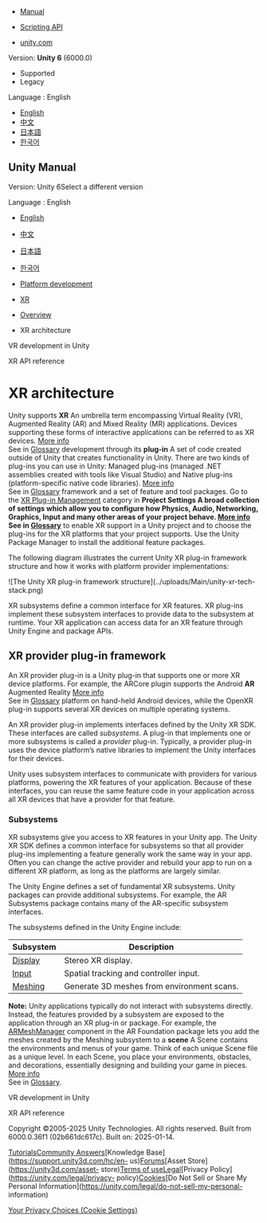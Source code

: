[](https://docs.unity3d.com)

  * [Manual](../Manual/index.html)
  * [Scripting API](../ScriptReference/index.html)

  * [unity.com](https://unity.com/)

Version: **Unity 6** (6000.0)

  * Supported
  * Legacy

Language : English

  * [English](/Manual/XRPluginArchitecture.html)
  * [中文](/cn/current/Manual/XRPluginArchitecture.html)
  * [日本語](/ja/current/Manual/XRPluginArchitecture.html)
  * [한국어](/kr/current/Manual/XRPluginArchitecture.html)

[](https://docs.unity3d.com)

## Unity Manual

Version: Unity 6Select a different version

Language : English

  * [English](/Manual/XRPluginArchitecture.html)
  * [中文](/cn/current/Manual/XRPluginArchitecture.html)
  * [日本語](/ja/current/Manual/XRPluginArchitecture.html)
  * [한국어](/kr/current/Manual/XRPluginArchitecture.html)

  * [Platform development ](PlatformSpecific.html)
  * [XR](XR.html)
  * [Overview](xr-support-landing.html)
  * XR architecture

[](VROverview.html)

VR development in Unity

[](VRReference.html)

XR API reference

# XR architecture

Unity supports **XR** An umbrella term encompassing Virtual Reality (VR),
Augmented Reality (AR) and Mixed Reality (MR) applications. Devices supporting
these forms of interactive applications can be referred to as XR devices.
[More info](XR.html)  
See in [Glossary](Glossary.html#XR) development through its **plug-in** A set
of code created outside of Unity that creates functionality in Unity. There
are two kinds of plug-ins you can use in Unity: Managed plug-ins (managed .NET
assemblies created with tools like Visual Studio) and Native plug-ins
(platform-specific native code libraries). [More info](./plug-ins.html)  
See in [Glossary](Glossary.html#Plug-in) framework and a set of feature and
tool packages. Go to the [XR Plug-in Management](xr-plugin-management.html)
category in ****Project Settings** A broad collection of settings which allow
you to configure how Physics, Audio, Networking, Graphics, Input and many
other areas of your project behave. [More info](comp-ManagerGroup.html)  
See in [Glossary](Glossary.html#ProjectSettings)** to enable XR support in a
Unity project and to choose the plug-ins for the XR platforms that your
project supports. Use the Unity Package Manager to install the additional
feature packages.

The following diagram illustrates the current Unity XR plug-in framework
structure and how it works with platform provider implementations:

![The Unity XR plug-in framework structure](../uploads/Main/unity-xr-tech-
stack.png)

XR subsystems define a common interface for XR features. XR plug-ins implement
these subsystem interfaces to provide data to the subsystem at runtime. Your
XR application can access data for an XR feature through Unity Engine and
package APIs.

## XR provider plug-in framework

An XR provider plug-in is a Unity plug-in that supports one or more XR device
platforms. For example, the ARCore plugin supports the Android **AR**
Augmented Reality [More info](AROverview.html)  
See in [Glossary](Glossary.html#AR) platform on hand-held Android devices,
while the OpenXR plug-in supports several XR devices on multiple operating
systems.

An XR provider plug-in implements interfaces defined by the Unity XR SDK.
These interfaces are called _subsystems_. A plug-in that implements one or
more subsystems is called a _provider_ plug-in. Typically, a provider plug-in
uses the device platform’s native libraries to implement the Unity interfaces
for their devices.

Unity uses subsystem interfaces to communicate with providers for various
platforms, powering the XR features of your application. Because of these
interfaces, you can reuse the same feature code in your application across all
XR devices that have a provider for that feature.

### Subsystems

XR subsystems give you access to XR features in your Unity app. The Unity XR
SDK defines a common interface for subsystems so that all provider plug-ins
implementing a feature generally work the same way in your app. Often you can
change the active provider and rebuild your app to run on a different XR
platform, as long as the platforms are largely similar.

The Unity Engine defines a set of fundamental XR subsystems. Unity packages
can provide additional subsystems. For example, the AR Subsystems package
contains many of the AR-specific subsystem interfaces.

The subsystems defined in the Unity Engine include:

Subsystem | Description  
---|---  
[Display](xrsdk-display.html) | Stereo XR display.  
[Input](xrsdk-input.html) | Spatial tracking and controller input.  
[Meshing](xrsdk-meshing.html) | Generate 3D meshes from environment scans.  
  
**Note:** Unity applications typically do not interact with subsystems
directly. Instead, the features provided by a subsystem are exposed to the
application through an XR plug-in or package. For example, the
[ARMeshManager](https://docs.unity3d.com/Packages/com.unity.xr.arfoundation@6.0/api/UnityEngine.XR.ARFoundation.ARMeshManager.html)
component in the AR Foundation package lets you add the meshes created by the
Meshing subsystem to a **scene** A Scene contains the environments and menus
of your game. Think of each unique Scene file as a unique level. In each
Scene, you place your environments, obstacles, and decorations, essentially
designing and building your game in pieces. [More info](CreatingScenes.html)  
See in [Glossary](Glossary.html#Scene).

[](VROverview.html)

VR development in Unity

[](VRReference.html)

XR API reference

Copyright ©2005-2025 Unity Technologies. All rights reserved. Built from
6000.0.36f1 (02b661dc617c). Built on: 2025-01-14.

[Tutorials](https://learn.unity.com/)[Community
Answers](https://answers.unity3d.com)[Knowledge
Base](https://support.unity3d.com/hc/en-
us)[Forums](https://forum.unity3d.com)[Asset Store](https://unity3d.com/asset-
store)[Terms of
use](https://docs.unity3d.com/Manual/TermsOfUse.html)[Legal](https://unity.com/legal)[Privacy
Policy](https://unity.com/legal/privacy-
policy)[Cookies](https://unity.com/legal/cookie-policy)[Do Not Sell or Share
My Personal Information](https://unity.com/legal/do-not-sell-my-personal-
information)

[Your Privacy Choices (Cookie Settings)](javascript:void\(0\);)

